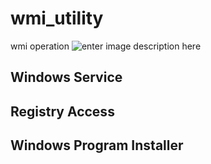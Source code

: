 # wmi_utility
wmi operation
![enter image description here](https://travis-ci.org/lucky521/wmi_utility.svg)
## Windows Service

## Registry Access

## Windows Program Installer


